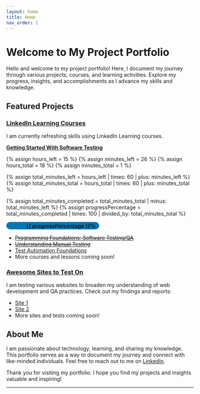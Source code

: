 ```yaml
---
layout: home
title: Home
nav_order: 1
---
```


# Welcome to My Project Portfolio

Hello and welcome to my project portfolio! Here, I document my journey through various projects, courses, and learning activities. Explore my progress, insights, and accomplishments as I advance my skills and knowledge.

## Featured Projects

### [LinkedIn Learning Courses](projects/linkedin-learning/)
I am currently refreshing skills using LinkedIn Learning courses. 

[**Getting Started With Software Testing**](https://www.linkedin.com/learning/paths/getting-started-with-software-testing)

{% assign hours_left = 15 %}
{% assign minutes_left = 26 %}
{% assign hours_total = 18 %}
{% assign minutes_total = 1 %}

{% assign total_minutes_left = hours_left | times: 60 | plus: minutes_left %}
{% assign total_minutes_total = hours_total | times: 60 | plus: minutes_total %}

{% assign total_minutes_completed = total_minutes_total | minus: total_minutes_left %}
{% assign progressPercentage = total_minutes_completed | times: 100 | divided_by: total_minutes_total %}

<div class="progress-box">
    <div style="background-color: #ECEFF1; border-radius: 20px; overflow: hidden; width: 250px; height: 20px; box-shadow: inset 0 1px 3px rgba(0, 0, 0, 0.2); position: relative;">
        <div style="width: {{ progressPercentage }}%; height: 100%; border-radius: 20px; background-color: #0077B5; transition: width 0.3s ease;"></div>
        <div style="position: absolute; top: 50%; transform: translateY(-50%); right: 10px; font-weight: bold; color: {% if progressPercentage == 100 %}#FFD700{% else %}#000000{% endif %};">{{ progressPercentage }}%</div>
    </div>
</div>


- [~~Programming Foundations: Software Testing/QA~~](https://www.linkedin.com/learning/programming-foundations-software-testing-qa?contextUrn=urn%3Ali%3AlyndaLearningPath%3A57f7e27c3dd559e018dfe994&u=95229105)
- [~~Understanding Manual Testing~~](https://www.linkedin.com/learning/understanding-manual-testing?contextUrn=urn%3Ali%3AlyndaLearningPath%3A57f7e27c3dd559e018dfe994&u=95229105)
- [Test Automation Foundations](https://www.linkedin.com/learning/test-automation-foundations?contextUrn=urn%3Ali%3AlyndaLearningPath%3A57f7e27c3dd559e018dfe994&u=95229105)
- More courses and lessons coming soon!

### [Awesome Sites to Test On](projects/awesome-sites/)
I am testing various websites to broaden my understanding of web development and QA practices. Check out my findings and reports:

- [Site 1](/2024/07/11/site-1)
- [Site 2](/2024/07/12/site-2)
- More sites and tests coming soon!

<!-- ## Recent Blog Posts

{% assign posts = site.posts | sort: 'date' | reverse %}
{% for post in posts limit: 5 %}
- [{{ post.title }}]({{ post.url }})
{% endfor %} -->

## About Me

I am passionate about technology, learning, and sharing my knowledge. This portfolio serves as a way to document my journey and connect with like-minded individuals. Feel free to reach out to me on [LinkedIn](https://www.linkedin.com/).

Thank you for visiting my portfolio. I hope you find my projects and insights valuable and inspiring!

---
